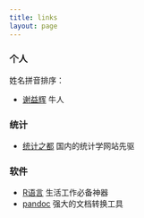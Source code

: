 ```yaml
---
title: links
layout: page
---
```


### 个人

姓名拼音排序：

- [谢益辉](http://yihui.name/) 牛人

### 统计

- [统计之都](http://cos.name) 国内的统计学网站先驱

### 软件

- [R语言](http://www.r-project.org) 生活工作必备神器
- [pandoc](http://johnmacfarlane.net/pandoc/) 强大的文档转换工具

